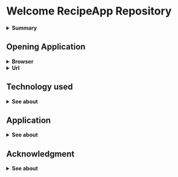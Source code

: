# Welcome RecipeApp Repository

<details>
  <summary><strong>Summary</strong></summary>

This is a responsive web application for mobile devices, developed during my training at [trybe](https://www.betrybe.com/). Its purpose is to search for food and drink recipes, as well as a page to follow a recipe step by step and favorite it. It also has a login page to access the application.
Using the APIs:
[Meals](https://www.themealdb.com/api.php) e [Cocktail](https://www.thecocktaildb.com/api.php)

This project was developed in a sprint, where my class was divided into a group of 6 people. We had to organize ourselves to deliver the project on time, in addition to trying to maintain organization. In a learning environment this can be tricky, but we can do it. To do this, we use Kanban on Trello and communicate a lot through the Slack application.

After we started looking for a challenge, I decided to develop it alone to test my abilities and this was the result.

</details>

## Opening Application

<details> 
  <summary><strong>Browser</strong></summary>

copy the repository to a local folder using the terminal and passing the command:

`git clone git@github.com:juliomatiastrybe/recipes-app.git`

If you don't have git installed, you can install it using this command in the shell and bash terminal:

Debian/Ubuntu bash:
`apt-get install git`

other kernel follow the instructions on the website [Git](https://git-scm.com/download/linux).

windows/powershell:
`winget install --id Git.Git -e --source winget`

Or you can follow the website [git](https://git-scm.com/downloads) documentation for more installation means.

navigate to the folder created in the clone, and open the terminal.

install the dependencies:

`npm install, pnpm install or yarn install`

you need to have node installed to be able to install the dependency packages
If you don't have it, you can run the command if your operating system is Linux:

`sudo apt update sudo apt install nodejs sudo apt install npm`

If not, follow the installation instructions on the [Node.js](https://nodejs.org/en/download) website.

Still in the terminal, open the application in the browser:

`npm run dev`

using this command application will open in the browser. 

</details>

<details>
  <summary><strong>Url</strong></summary>

  If you want an option to view the application more easily and quickly, click on [APP](https://recipes-app-jcdev-nu.vercel.app/)
  
</details>

## Technology used

<details>
  <summary><strong>See about</strong></summary>

  ### Kanban Trello

  <details>
    <summary><strong>See about</strong></summary>

  We used the Kanban Trello to better organize the tasks that each person would perform, this gave us an idea of what a real sprint would be like in the work environment.

  ![Trello](./public/images/Trello.png)

  </details>

  ### Testing Integration Using RTL

  <details>
    <summary><strong>See about</strong></summary>

  The application has test coverage, to see it, just run the command in the terminal:
  `npm run test`

  ![Tests](./public/images/Tests.png)

  </details>

  <div style="display: inline_block">
  <img align="center" alt="julio-ts" height="40" width="50" src="https://raw.githubusercontent.com/devicons/devicon/master/icons/typescript/typescript-original.svg" title="TypeScript">
  <img align="center" alt="julio-node" height="40" width="50" src="https://raw.githubusercontent.com/devicons/devicon/master/icons/nodejs/nodejs-original.svg" title="NodeJs">
  <img align="center" alt="julio-react" height="40" width="50" src="https://raw.githubusercontent.com/devicons/devicon/master/icons/react/react-original.svg" title="React">
  <img align="center" alt="julio-HTML" height="40" width="50" src="https://raw.githubusercontent.com/devicons/devicon/master/icons/html5/html5-original.svg" title="HTML">
  <img align="center" alt="julio-CSS" height="40" width="50" src="https://raw.githubusercontent.com/devicons/devicon/master/icons/css3/css3-original.svg" title="CSS">  
</div>

</details>

## Application

<details>
  <summary><strong>See about</strong></summary>

  ### Login

  <details>
  <summary><strong>See about</strong></summary>

  ![Login](./public/images/login.png)
  </details>

  ### Drinks

  <details>
  <summary><strong>See about</strong></summary>

  ![Drinks](./public/images/Drinks.png)
  </details>

  ### Meals

  <details>
  <summary><strong>See about</strong></summary>

  ![Meals](./public/images/Meals.png)
  </details>

  ### Recipe Infos

  <details>
  <summary><strong>See about</strong></summary>

  ![RecipeInfos](./public/images/RecipeInfos.png)
  </details>

  ### Started Recipe

  <details>
  <summary><strong>See about</strong></summary>

  ![StartedRecipe](./public/images/StartedRecipe.png)
  </details>

  ### Finish Recipe

  <details>
  <summary><strong>See about</strong></summary>

  ![FinishRecipe](./public/images/FinishRecipe.png)
  </details>

  ### Done Recipes

  <details>
  <summary><strong>See about</strong></summary>

  ![DoneRecipes](./public/images/DoneRecipes.png)
  </details>

  ### Favorite Recipes

  <details>
  <summary><strong>See about</strong></summary>

  ![FavoriteRecipes](./public/images/FavoriteRecipes.png)
  </details>

  ### Profile

  <details>
  <summary><strong>See about</strong></summary>

  ![Profile](./public/images/Profile.png)
  </details>

</details>

## Acknowledgment

<details>
  <summary><strong>See about</strong></summary>

Although this application, after finishing the evaluation period, I did it alone, a good part of the styling and even some ideas about the codes I got from my teammates who helped me during the development. I leave here a caveat for everyone.

[Karina Bezerra](https://www.linkedin.com/in/karina-bezerra-408751200/)\
[Karine Bueno](https://www.linkedin.com/in/karine-bueno-dev/)\
[Lucas Costa](https://www.linkedin.com/in/lucascbmelo/)\
[Leornado Kila](https://www.linkedin.com/in/leonardo-kila-00a9a62a9/)
 
</details>


